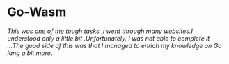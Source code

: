 # Go-Wasm

*This was one of the tough tasks ,I went through many websites.I understood only a little bit .Unfortunately, I was not able to complete it ...The good side of this was that I managed to enrich my knowledge on Go lang a bit more.*



